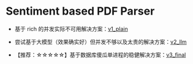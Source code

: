 # Sentiment based PDF Parser

- 基于 rich 的并发实际不可用解决方案：[v1_plain](src/v1_plain)

- 尝试基于大模型（效果确实好）但并发不够以及太贵的解决方案：[v2_llm](src/v2_llm)

- 【推荐：☆☆☆☆☆】基于数据库傻瓜单进程的稳健解决方案：[v3_final](src/v3_final)